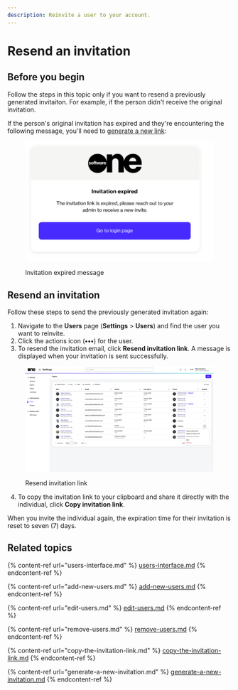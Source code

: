 ```yaml
---
description: Reinvite a user to your account.
---
```


# Resend an invitation

## Before you begin <a href="#taskt_users__manage_users_task__prereq__1" id="taskt_users__manage_users_task__prereq__1"></a>

Follow the steps in this topic only if you want to resend a previously generated invitaiton. For example, if the person didn't receive the original invitation.&#x20;

If the person's original invitation has expired and they're encountering the following message, you'll need to [generate a new link](generate-a-new-invitation.md):

<figure><img src="../../../.gitbook/assets/image (328).png" alt=""><figcaption><p>Invitation expired message</p></figcaption></figure>

## Resend an invitation&#x20;

Follow these steps to send the previously generated invitation again:

1. Navigate to the **Users** page (**Settings** > **Users**) and find the user you want to reinvite.
2. Click the actions icon (**•••**) for the user.
3. To resend the invitation email, click **Resend invitation link**. A message is displayed when your invitation is sent successfully.

<figure><img src="../../../.gitbook/assets/image (420).png" alt=""><figcaption><p>Resend invitation link</p></figcaption></figure>

4. To copy the invitation link to your clipboard and share it directly with the individual, click **Copy invitation link**.&#x20;

When you invite the individual again, the expiration time for their invitation is reset to seven (7) days.

## **Related topics**

{% content-ref url="users-interface.md" %}
[users-interface.md](users-interface.md)
{% endcontent-ref %}

{% content-ref url="add-new-users.md" %}
[add-new-users.md](add-new-users.md)
{% endcontent-ref %}

{% content-ref url="edit-users.md" %}
[edit-users.md](edit-users.md)
{% endcontent-ref %}

{% content-ref url="remove-users.md" %}
[remove-users.md](remove-users.md)
{% endcontent-ref %}

{% content-ref url="copy-the-invitation-link.md" %}
[copy-the-invitation-link.md](copy-the-invitation-link.md)
{% endcontent-ref %}

{% content-ref url="generate-a-new-invitation.md" %}
[generate-a-new-invitation.md](generate-a-new-invitation.md)
{% endcontent-ref %}
